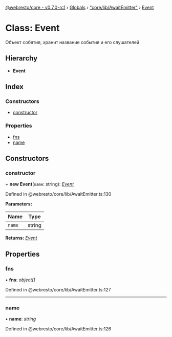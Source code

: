 [@webresto/core - v0.7.0-rc1](../README.md) › [Globals](../globals.md) › ["core/lib/AwaitEmitter"](../modules/_core_lib_awaitemitter_.md) › [Event](_core_lib_awaitemitter_.event.md)

# Class: Event

Объект собятия, хранит название события и его слушателей

## Hierarchy

* **Event**

## Index

### Constructors

* [constructor](_core_lib_awaitemitter_.event.md#constructor)

### Properties

* [fns](_core_lib_awaitemitter_.event.md#fns)
* [name](_core_lib_awaitemitter_.event.md#name)

## Constructors

###  constructor

\+ **new Event**(`name`: string): *[Event](_core_lib_awaitemitter_.event.md)*

Defined in @webresto/core/lib/AwaitEmitter.ts:130

**Parameters:**

Name | Type |
------ | ------ |
`name` | string |

**Returns:** *[Event](_core_lib_awaitemitter_.event.md)*

## Properties

###  fns

• **fns**: *object[]*

Defined in @webresto/core/lib/AwaitEmitter.ts:127

___

###  name

• **name**: *string*

Defined in @webresto/core/lib/AwaitEmitter.ts:126
